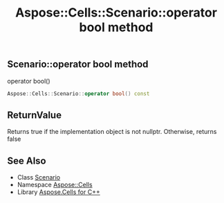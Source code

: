 ﻿---
title: Aspose::Cells::Scenario::operator bool method
linktitle: operator bool
second_title: Aspose.Cells for C++ API Reference
description: 'Aspose::Cells::Scenario::operator bool method. operator bool() in C++.'
type: docs
weight: 400
url: /cpp/aspose.cells/scenario/operator_bool/
---
## Scenario::operator bool method


operator bool()

```cpp
Aspose::Cells::Scenario::operator bool() const
```


## ReturnValue

Returns true if the implementation object is not nullptr. Otherwise, returns false

## See Also

* Class [Scenario](../)
* Namespace [Aspose::Cells](../../)
* Library [Aspose.Cells for C++](../../../)
